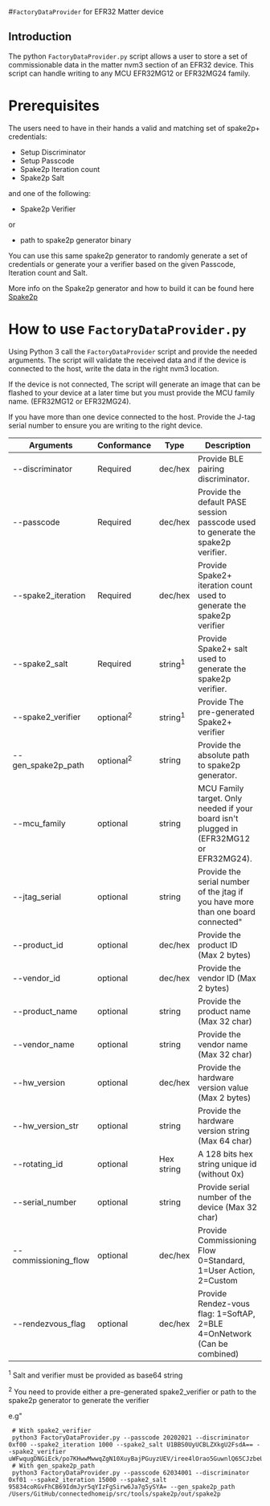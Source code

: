 #`FactoryDataProvider` for EFR32 Matter device

## Introduction

The python `FactoryDataProvider.py` script allows a user to store a set of
commissionable data in the matter nvm3 section of an EFR32 device. This script
can handle writing to any MCU EFR32MG12 or EFR32MG24 family.

# Prerequisites

The users need to have in their hands a valid and matching set of spake2p+
credentials:

-   Setup Discriminator
-   Setup Passcode
-   Spake2p Iteration count
-   Spake2p Salt

and one of the following:

-   Spake2p Verifier

or

-   path to spake2p generator binary

You can use this same spake2p generator to randomly generate a set of
credentials or generate your a verifier based on the given Passcode, Iteration
count and Salt.

More info on the Spake2p generator and how to build it can be found here
[Spake2p](https://github.com/project-chip/connectedhomeip/blob/master/src/tools/spake2p/README.md)

# How to use `FactoryDataProvider.py`

Using Python 3 call the `FactoryDataProvider` script and provide the needed
arguments. The script will validate the received data and if the device is
connected to the host, write the data in the right nvm3 location.

If the device is not connected, The script will generate an image that can be
flashed to your device at a later time but you must provide the MCU family name.
(EFR32MG12 or EFR32MG24).

If you have more than one device connected to the host. Provide the J-tag serial
number to ensure you are writing to the right device.

| Arguments            | Conformance          | Type               | Description                                                                             |
| -------------------- | -------------------- | ------------------ | --------------------------------------------------------------------------------------- |
| --discriminator      | Required             | dec/hex            | Provide BLE pairing discriminator.                                                      |
| --passcode           | Required             | dec/hex            | Provide the default PASE session passcode used to generate the spake2p verifier.        |
| --spake2_iteration   | Required             | dec/hex            | Provide Spake2+ iteration count used to generate the spake2p verifier                   |
| --spake2_salt        | Required             | string<sup>1</sup> | Provide Spake2+ salt used to generate the spake2p verifier.                             |
| --spake2_verifier    | optional<sup>2</sup> | string<sup>1</sup> | Provide The pre-generated Spake2+ verifier                                              |
| --gen_spake2p_path   | optional<sup>2</sup> | string             | Provide the absolute path to spake2p generator.                                         |
| --mcu_family         | optional             | string             | MCU Family target. Only needed if your board isn't plugged in (EFR32MG12 or EFR32MG24). |
| --jtag_serial        | optional             | string             | Provide the serial number of the jtag if you have more than one board connected"        |
| --product_id         | optional             | dec/hex            | Provide the product ID (Max 2 bytes)                                                    |
| --vendor_id          | optional             | dec/hex            | Provide the vendor ID (Max 2 bytes)                                                     |
| --product_name       | optional             | string             | Provide the product name (Max 32 char)                                                  |
| --vendor_name        | optional             | string             | Provide the vendor name (Max 32 char)                                                   |
| --hw_version         | optional             | dec/hex            | Provide the hardware version value (Max 2 bytes)                                        |
| --hw_version_str     | optional             | string             | Provide the hardware version string (Max 64 char)                                       |
| --rotating_id        | optional             | Hex string         | A 128 bits hex string unique id (without 0x)                                            |
| --serial_number      | optional             | string             | Provide serial number of the device (Max 32 char)                                       |
| --commissioning_flow | optional             | dec/hex            | Provide Commissioning Flow 0=Standard, 1=User Action, 2=Custom                          |
| --rendezvous_flag    | optional             | dec/hex            | Provide Rendez-vous flag: 1=SoftAP, 2=BLE 4=OnNetwork (Can be combined)                 |

<sup>1</sup> Salt and verifier must be provided as base64 string

<sup>2</sup> You need to provide either a pre-generated spake2_verifier or path
to the spake2p generator to generate the verifier

e.g"

```
 # With spake2_verifier
 python3 FactoryDataProvider.py --passcode 20202021 --discriminator 0xf00 --spake2_iteration 1000 --spake2_salt U1BBS0UyUCBLZXkgU2FsdA== --spake2_verifier uWFwqugDNGiEck/po7KHwwMwwqZgN10XuyBajPGuyzUEV/iree4lOrao5GuwnlQ65CJzbeUB49s31EH+NEkg0JVI5MGCQGMMT/SRPFNRODm3wH/MBiehuFc6FJ/NH6Rmzw==
 # With gen_spake2p_path
 python3 FactoryDataProvider.py --passcode 62034001 --discriminator 0xf01 --spake2_iteration 15000 --spake2_salt 95834coRGvFhCB69IdmJyr5qYIzFgSirw6Ja7g5ySYA= --gen_spake2p_path /Users/GitHub/connectedhomeip/src/tools/spake2p/out/spake2p
```

